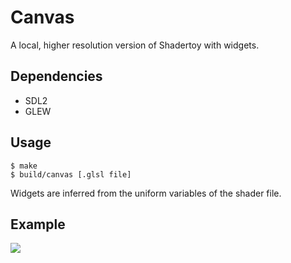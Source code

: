 # Canvas

A local, higher resolution version of Shadertoy with widgets. 

## Dependencies
- SDL2
- GLEW

## Usage
```
$ make
$ build/canvas [.glsl file]
```

Widgets are inferred from the uniform variables of the shader file.

## Example

![](img/demo.gif)
